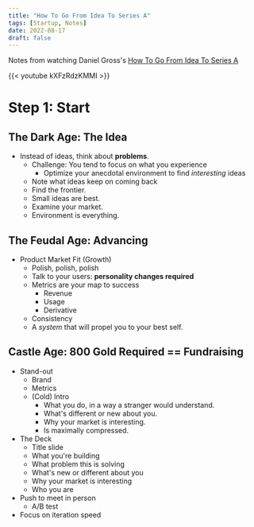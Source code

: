 ```yaml
---
title: "How To Go From Idea To Series A"
tags: [Startup, Notes]
date: 2022-08-17
draft: false
---
```


Notes from watching Daniel Gross's [How To Go From Idea To Series A](https://www.youtube.com/watch?v=kXFzRdzKMMI)

<!--more-->

{{< youtube kXFzRdzKMMI >}}

# Step 1: Start
## The Dark Age: The Idea
- Instead of ideas, think about **problems**.
	- Challenge: You tend to focus on what you experience
		- Optimize your anecdotal environment to find *interesting* ideas
	- Note what ideas keep on coming back
	- Find the frontier.
	- Small ideas are best.
	- Examine your market.
	- Environment is everything.
## The Feudal Age: Advancing
- Product Market Fit (Growth)
	- Polish, polish, polish
	- Talk to your users: **personality changes required**
	- Metrics are your map to success
		- Revenue
		- Usage
		- Derivative
	- Consistency
	- A *system* that will propel you to your best self.
## Castle Age: 800 Gold Required == Fundraising
- Stand-out
	- Brand
	- Metrics
	- (Cold) Intro
		- What you do, in a way a stranger would understand.
		- What's different or new about you.
		- Why your market is interesting.
		- Is maximally compressed.
- The Deck
	- Title slide
	- What you're building
	- What problem this is solving
	- What's new or different about you
	- Why your market is interesting
	- Who you are
- Push to meet in person
	- A/B test
- Focus on iteration speed
